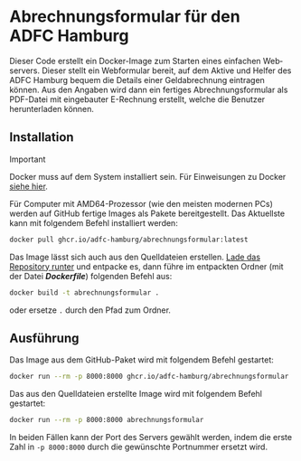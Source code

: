 # Abrechnungsformular für den ADFC&nbsp;Hamburg

Dieser Code erstellt ein Docker-Image zum Starten eines einfachen Web&shy;servers. Dieser stellt ein Web&shy;formular bereit, auf dem Aktive und Helfer des ADFC&nbsp;Hamburg bequem die Details einer Geld&shy;abrechnung eintragen können. Aus den Angaben wird dann ein fertiges Abrechnungs&shy;formular als PDF-Datei mit eingebauter E-Rechnung erstellt, welche die Benutzer herunter&shy;laden können.

## Installation

> [!IMPORTANT]
> Docker muss auf dem System installiert sein.
> Für Einweisungen zu Docker [siehe hier](https://docs.docker.com/get-started/ "Get started with Docker").

Für Computer mit AMD64-Prozessor (wie den meisten modernen PCs) werden auf GitHub fertige Images als Pakete bereitgestellt. Das Aktuellste kann mit folgendem Befehl installiert werden:

```bash
docker pull ghcr.io/adfc-hamburg/abrechnungsformular:latest
```

Das Image lässt sich auch aus den Quelldateien erstellen. [Lade das Repository runter](https://github.com/ADFC-Hamburg/abrechnungsformular/archive/refs/heads/main.zip "Quellcode als zip-Datei") und entpacke es, dann führe im entpackten Ordner (mit der Datei ***Dockerfile***) folgenden Befehl aus:

```bash
docker build -t abrechnungsformular .
```

oder ersetze `.` durch den Pfad zum Ordner.

## Ausführung

Das Image aus dem GitHub-Paket wird mit folgendem Befehl gestartet:

```bash
docker run --rm -p 8000:8000 ghcr.io/adfc-hamburg/abrechnungsformular
```

Das aus den Quelldateien erstellte Image wird mit folgendem Befehl gestartet:

```bash
docker run --rm -p 8000:8000 abrechnungsformular
```

In beiden Fällen kann der Port des Servers gewählt werden, indem die erste Zahl in `-p 8000:8000` durch die gewünschte Portnummer ersetzt wird.
